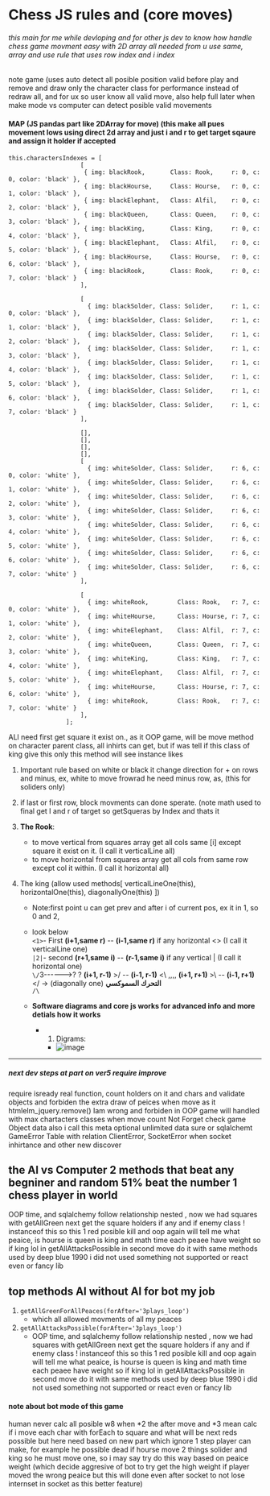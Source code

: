 # Chess JS rules and (core moves)

###### this main for me while devloping and for other js dev to know how handle chess game movment easy with 2D array all needed from u use same, array and use rule that uses row index and i index

note game (uses auto detect all posible position valid before play and remove and draw only the character class for performance instead of redraw all, and for ux so user know all valid move, also help full later when make mode vs computer can detect posible valid movements

#### MAP (JS pandas part like 2DArray for move) (this make all pues movement lows using direct 2d array and just i and r to get target sqaure and assign it holder if accepted
```javascriptarr
this.charactersIndexes = [
                    [
                     { img: blackRook,       Class: Rook,     r: 0, c: 0, color: 'black' },
                     { img: blackHourse,     Class: Hourse,   r: 0, c: 1, color: 'black' },
                     { img: blackElephant,   Class: Alfil,    r: 0, c: 2, color: 'black' },
                     { img: blackQueen,      Class: Queen,    r: 0, c: 3, color: 'black' },
                     { img: blackKing,       Class: King,     r: 0, c: 4, color: 'black' },
                     { img: blackElephant,   Class: Alfil,    r: 0, c: 5, color: 'black' },
                     { img: blackHourse,     Class: Hourse,   r: 0, c: 6, color: 'black' },
                     { img: blackRook,       Class: Rook,     r: 0, c: 7, color: 'black' }
                    ],

                    [
                      { img: blackSolder, Class: Solider,     r: 1, c: 0, color: 'black' },
                      { img: blackSolder, Class: Solider,     r: 1, c: 1, color: 'black' },
                      { img: blackSolder, Class: Solider,     r: 1, c: 2, color: 'black' },
                      { img: blackSolder, Class: Solider,     r: 1, c: 3, color: 'black' },
                      { img: blackSolder, Class: Solider,     r: 1, c: 4, color: 'black' },
                      { img: blackSolder, Class: Solider,     r: 1, c: 5, color: 'black' },
                      { img: blackSolder, Class: Solider,     r: 1, c: 6, color: 'black' },
                      { img: blackSolder, Class: Solider,     r: 1, c: 7, color: 'black' }
                    ],

                    [],
                    [],
                    [],
                    [],
                    [
                      { img: whiteSolder, Class: Solider,     r: 6, c: 0, color: 'white' },
                      { img: whiteSolder, Class: Solider,     r: 6, c: 1, color: 'white' },
                      { img: whiteSolder, Class: Solider,     r: 6, c: 2, color: 'white' },
                      { img: whiteSolder, Class: Solider,     r: 6, c: 3, color: 'white' },
                      { img: whiteSolder, Class: Solider,     r: 6, c: 4, color: 'white' },
                      { img: whiteSolder, Class: Solider,     r: 6, c: 5, color: 'white' },
                      { img: whiteSolder, Class: Solider,     r: 6, c: 6, color: 'white' },
                      { img: whiteSolder, Class: Solider,     r: 6, c: 7, color: 'white' }
                    ],

                    [
                      { img: whiteRook,        Class: Rook,   r: 7, c: 0, color: 'white' },
                      { img: whiteHourse,      Class: Hourse, r: 7, c: 1, color: 'white' },
                      { img: whiteElephant,    Class: Alfil,  r: 7, c: 2, color: 'white' },
                      { img: whiteQueen,       Class: Queen,  r: 7, c: 3, color: 'white' },
                      { img: whiteKing,        Class: King,   r: 7, c: 4, color: 'white' },
                      { img: whiteElephant,    Class: Alfil,  r: 7, c: 5, color: 'white' },
                      { img: whiteHourse,      Class: Hourse, r: 7, c: 6, color: 'white' },
                      { img: whiteRook,        Class: Rook,   r: 7, c: 7, color: 'white' }
                    ],
                ];

```

ALl need first get square it exist on., as it OOP game, will be move method on character parent class, all inhirts can get, but if was tell if this class of king give this only this method will see instance likes

1. Important rule based on white or black it change direction for + on rows and minus, ex, white to move
frowrad he need minus row, as, (this for soliders only)

3. if last or first row, block movments can done sperate.
(note math used to final get I and r of target so getSqueras by Index and thats it


1. **The Rook**:
    - to move vertical from squares array get all cols same [i] except square it exist on it. (I call it verticalLine all)
    - to move horizontal from squares array get all cols from same row except col it within.  (I call it horizontal all)

2. The king (allow used methods[ verticalLineOne(this), horizontalOne(this), diagonallyOne(this)  ])
    - Note:first point u can get prev and after i of current pos, ex it in 1, so 0 and 2,
    - look below <br />
    `<1>`- First **(i+1,same r)**  -- **(i-1,same r)** if any horizontal <>  (I call it verticalLine one) <br />
    `|2|`- second **(r+1,same i)** -- **(r-1,same i)** if any vertical |   (I call it horizontal one) <br />
    `\/`3------>? ? **(i+1, r-1)** >/ --   **(i-1, r-1)** <\  ,,,,  **(i+1, r+1)** >\ -- **(i-1, r+1)** </  -> (diagonally one) **التحرك السموكسي** <br />
    `/\`

    - **Software diagrams and core js works for advanced info and more detials how it works**
        - 1. Digrams:
            - ![image](https://github.com/MahmoudHegazi/simple_chess_js/assets/55125302/06a558d5-95af-462c-bd80-1b01909b10a1)


-----------------------------------


##### next dev steps at part on ver5 require improve
require isready real function, count holders on it and chars and validate objects and forbiden the extra draw of peices when move as it htmlelm_jquery.remove() Iam wrong and forbiden in OOP game will handled with max chartacters classes when move count Not Forget check game Object data also i call this meta optional unlimited data sure or sqlalchemt GameError Table with relation ClientError, SocketError when socket inhirtance and other new discover


## the AI vs Computer 2 methods that beat any begniner and random 51% beat the number 1 chess player in world



OOP time, and sqlalchemy follow relationship nested , now we had squares with getAllGreen next get the square holders if any and if enemy class ! instanceof this so this 1 red posible kill and oop again will tell me what peaice, is hourse is queen is king and math time each peaee have weight so if king lol in getAllAttacksPossible in second move do it with same methods used by deep blue 1990 i did not used something not supported or react even or fancy lib 


## top methods AI without AI for bot my job
1. ```getAllGreenForAllPeaces(forAfter='3plays_loop')```
      -  which all allowed movments of all my peaces
2. ```getAllAttacksPossible(forAfter='3plays_loop')```
      - OOP time, and sqlalchemy follow relationship nested , now we had squares with getAllGreen next get the square holders if any and if enemy class ! instanceof this so this 1 red posible kill and oop again will tell me what peaice, is hourse is queen is king and math time each peaee have weight so if king lol in getAllAttacksPossible in second move do it with same methods used by deep blue 1990 i did not used something not supported or react even or fancy lib 

#### note about bot mode of this game
human never calc all posible w8 when *2 the after move and *3
mean calc if i move each char with forEach to square and what will be next reds possible
but here need based on new part which ignore 1 step player can make, for example he possible dead if hourse move 2 things solider and king so he must move one, so i may say try do this way based on peaice weight (which decide aggresive of bot to try get the high weight if player moved the wrong peaice but this will done even after socket to not lose internset in socket as this better feature)

